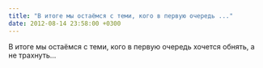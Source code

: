 ```yaml
---
title: "В итоге мы остаёмся с теми, кого в первую очередь ..."
date: 2012-08-14 23:58:00 +0300
---
```


В итоге мы остаёмся с теми, кого в первую очередь хочется обнять, а не трахнуть...

